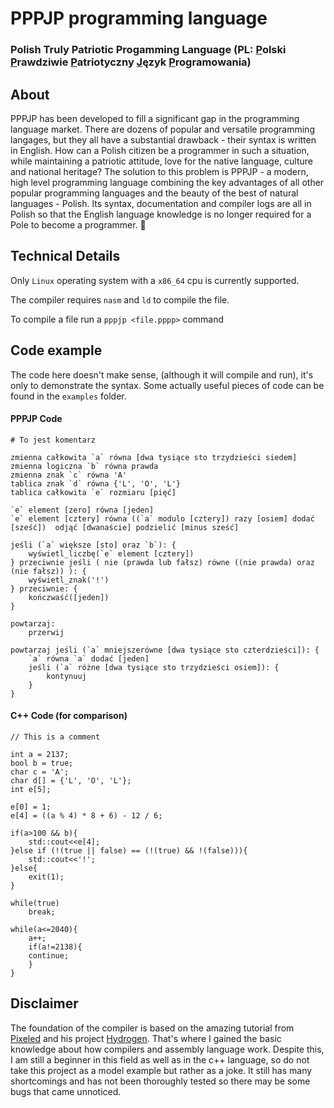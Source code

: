 # PPPJP programming language
### Polish Truly Patriotic Progamming Language (PL: <u>P</u>olski <u>P</u>rawdziwie <u>P</u>atriotyczny <u>J</u>ęzyk <u>P</u>rogramowania)


## About
PPPJP has been developed to fill a significant gap in the programming language market. There are dozens of popular and versatile programming langages, but they all have a substantial drawback - their syntax is written in English. How can a Polish citizen be a programmer in such a situation, while maintaining a patriotic attitude, love for the native language, culture and national heritage? The solution to this problem is PPPJP - a modern, high level programming language combining the key advantages of all other popular programming languages and the beauty of the best of natural languages - Polish. Its syntax, documentation and compiler logs are all in Polish so that the English language knowledge is no longer required for a Pole to become a programmer. 🫡

## Technical Details
Only `Linux` operating system with a `x86_64` cpu is currently supported.

The compiler requires `nasm` and `ld` to compile the file.

To compile a file run a `pppjp <file.pppp>` command

## Code example
The code here doesn't make sense, (although it will compile and run), it's only to demonstrate the syntax. Some actually useful pieces of code can be found in the `examples` folder.
#### PPPJP Code
```
# To jest komentarz

zmienna całkowita `a` równa [dwa tysiące sto trzydzieści siedem]
zmienna logiczna `b` równa prawda
zmienna znak `c` równa 'A'
tablica znak `d` równa {'L', 'O', 'L'}
tablica całkowita `e` rozmiaru [pięć]

`e` element [zero] równa [jeden]
`e` element [cztery] równa ((`a` modulo [cztery]) razy [osiem] dodać [sześć])  odjąć [dwanaście] podzielić [minus sześć]

jeśli (`a` większe [sto] oraz `b`): {
    wyświetl_liczbę(`e` element [cztery])
} przeciwnie jeśli ( nie (prawda lub fałsz) równe ((nie prawda) oraz (nie fałsz)) ): {
    wyświetl_znak('!')
} przeciwnie: {
    kończwaść([jeden])
}

powtarzaj:
    przerwij

powtarzaj jeśli (`a` mniejszerówne [dwa tysiące sto czterdzieści]): {
    `a` równa `a` dodać [jeden]
    jeśli (`a` różne [dwa tysiące sto trzydzieści osiem]): {
    	kontynuuj
    }
}
```

#### C++ Code (for comparison)
```
// This is a comment

int a = 2137;
bool b = true;
char c = 'A';
char d[] = {'L', 'O', 'L'};
int e[5];

e[0] = 1;
e[4] = ((a % 4) * 8 + 6) - 12 / 6; 

if(a>100 && b){
    std::cout<<e[4];
}else if (!(true || false) == (!(true) && !(false))){
    std::cout<<'!';
}else{
    exit(1);
}

while(true)
    break;

while(a<=2040){
    a++;
    if(a!=2138){
	continue;
    }
}
```


## Disclaimer
The foundation of the compiler is based on the amazing tutorial from [Pixeled](https://www.youtube.com/playlist?list=PLUDlas_Zy_qC7c5tCgTMYq2idyyT241qs) and his project [Hydrogen](https://github.com/orosmatthew/hydrogen-cpp). That's where I gained the basic knowledge about how compilers and assembly language work. Despite this, I am still a beginner in this field as well as in the c++ language, so do not take this project as a model example but rather as a joke. It still has many shortcomings and has not been thoroughly tested so there may be some bugs that came unnoticed.